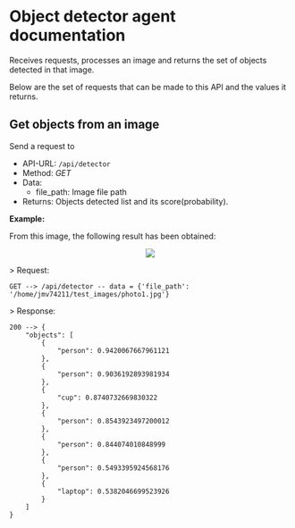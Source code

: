 # Object detector agent documentation

Receives requests, processes an image and returns the set of objects detected in that image.

Below are the set of requests that can be made to this API and the values it returns.

## Get objects from an image

Send a request to

- API-URL: `/api/detector`
- Method: *GET*
- Data: 
    + file_path: Image file path
- Returns: Objects detected list and its score(probability).

**Example:**

From this image, the following result has been obtained:

<p align="center">
  <img src="https://raw.githubusercontent.com/jmv74211/TFM_security_system_PI/master/backend_app/src/modules/object_detector/test_images/2.jpg">
</p>


\> Request:

```
GET --> /api/detector -- data = {'file_path': '/home/jmv74211/test_images/photo1.jpg'}
```

\> Response:

```
200 --> {
    "objects": [
        {
            "person": 0.9420067667961121
        },
        {
            "person": 0.9036192893981934
        },
        {
            "cup": 0.8740732669830322
        },
        {
            "person": 0.8543923497200012
        },
        {
            "person": 0.844074010848999
        },
        {
            "person": 0.5493395924568176
        },
        {
            "laptop": 0.5382046699523926
        }
    ]
}
```